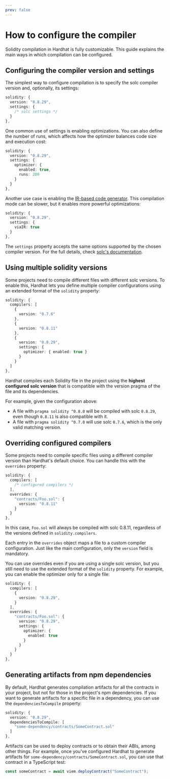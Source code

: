 ```yaml
---
prev: false
---
```


# How to configure the compiler

Solidity compilation in Hardhat is fully customizable. This guide explains the main ways in which compilation can be configured.

## Configuring the compiler version and settings

The simplest way to configure compilation is to specify the solc compiler version and, optionally, its settings:

```typescript
solidity: {
  version: "0.8.29",
  settings: {
    /* solc settings */
  }
},
```

One common use of settings is enabling optimizations. You can also define the number of runs, which affects how the optimizer balances code size and execution cost:

```typescript
solidity: {
  version: "0.8.29",
  settings: {
    optimizer: {
      enabled: true,
      runs: 200
    }
  }
},
```

Another use case is enabling the [IR-based code generator](https://docs.soliditylang.org/en/latest/ir-breaking-changes.html). This compilation mode can be slower, but it enables more powerful optimizations:

```typescript
solidity: {
  version: "0.8.29",
  settings: {
    viaIR: true
  }
},
```

The `settings` property accepts the same options supported by the chosen compiler version. For the full details, check [solc's documentation](https://docs.soliditylang.org/en/latest/).

## Using multiple solidity versions

Some projects need to compile different files with different solc versions. To enable this, Hardhat lets you define multiple compiler configurations using an extended format of the `solidity` property:

```typescript
solidity: {
  compilers: [
    {
      version: "0.7.6"
    },
    {
      version: "0.8.11"
    },
    {
      version: "0.8.29",
      settings: {
        optimizer: { enabled: true }
      }
    }
  ]
},
```

Hardhat compiles each Solidity file in the project using the **highest configured solc version** that is compatible with the version pragma of the file and its dependencies.

For example, given the configuration above:

- A file with `pragma solidity ^0.8.0` will be compiled with solc `0.8.29`, even though `0.8.11` is also compatible with it.
- A file with `pragma solidity ^0.7.0` will use solc `0.7.6`, which is the only valid matching version.

## Overriding configured compilers

Some projects need to compile specific files using a different compiler version than Hardhat's default choice. You can handle this with the `overrides` property:

```typescript
solidity: {
  compilers: [
    /* configured compilers */
  ],
  overrides: {
    "contracts/Foo.sol": {
      version: "0.8.11"
    }
  }
},
```

In this case, `Foo.sol` will always be compiled with solc 0.8.11, regardless of the versions defined in `solidity.compilers`.

Each entry in the `overrides` object maps a file to a custom compiler configuration. Just like the main configuration, only the `version` field is mandatory.

You can use overrides even if you are using a single solc version, but you still need to use the extended format of the `solidity` property. For example, you can enable the optimizer only for a single file:

```typescript
solidity: {
  compilers: [
    {
      version: "0.8.29",
    }
  ],
  overrides: {
    "contracts/Foo.sol": {
      version: "0.8.29",
      settings: {
        optimizer: {
          enabled: true
        }
      }
    }
  }
},
```

<!--
## Using remappings

TODO—blocked until dependency resolution is finalized.
-->

## Generating artifacts from npm dependencies

By default, Hardhat generates compilation artifacts for all the contracts in your project, but not for those in the project's npm dependencies. If you want to generate artifacts for a specific file in a dependency, you can use the `dependenciesToCompile` property:

```typescript
solidity: {
  version: "0.8.29",
  dependenciesToCompile: [
    "some-dependency/contracts/SomeContract.sol"
  ]
},
```

Artifacts can be used to deploy contracts or to obtain their ABIs, among other things. For example, once you've configured Hardhat to generate artifacts for `some-dependency/contracts/SomeContract.sol`, you can use that contract in a TypeScript test:

```typescript
const someContract = await viem.deployContract("SomeContract");
```
